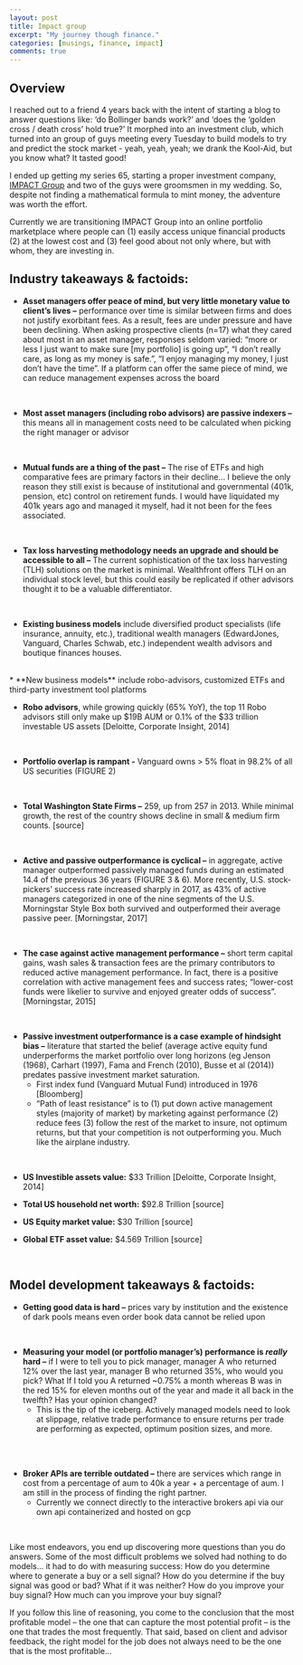 ```yaml
---
layout: post
title: Impact group
excerpt: "My journey though finance."
categories: [musings, finance, impact]
comments: true
---
```

## Overview
I reached out to a friend 4 years back with the intent of starting a blog to answer questions like: ‘do Bollinger bands work?’ and ‘does the ‘golden cross / death cross’ hold true?’ It morphed into an investment club, which turned into an group of guys meeting every Tuesday to build models to try and predict the stock market - yeah, yeah, yeah; we drank the Kool-Aid, but you know what? It tasted good! 

I ended up getting my series 65, starting a proper investment company, [IMPACT Group](www.impctgrp.com) and two of the guys were groomsmen in my wedding. So, despite not finding a mathematical formula to mint money, the adventure was worth the effort.

Currently we are transitioning IMPACT Group into an online portfolio marketplace where people can (1) easily access unique financial products (2) at the lowest cost and (3) feel good about not only where, but with whom, they are investing in. 
## Industry takeaways & factoids:

* **Asset managers offer peace of mind, but very little monetary value to client’s lives –** performance over time is similar between firms and does not justify exorbitant fees. As a result, fees are under pressure and have been declining. When asking prospective clients (n=17) what they cared about most in an asset manager, responses seldom varied: “more or less I just want to make sure [my portfolio] is going up”, “I don’t really care, as long as my money is safe.”, “I enjoy managing my money, I just don’t have the time”. If a platform can offer the same piece of mind, we can reduce management expenses across the board
<br>

* **Most asset managers (including robo advisors) are passive indexers –** this means all in management costs need to be calculated when picking the right manager or advisor 
<br>

* **Mutual funds are a thing of the past –** The  rise of ETFs and high comparative fees are primary factors in their decline… I believe the only reason they still exist is because of institutional and governmental (401k, pension, etc) control on retirement funds. I would have liquidated my 401k years ago and managed it myself, had it not been for the fees associated. 
<br>

* **Tax loss harvesting methodology needs an upgrade and should be accessible to all –** The current sophistication of the tax loss harvesting (TLH) solutions on the market is minimal. Wealthfront offers TLH on an individual stock level, but this could easily be replicated if other advisors thought it to be a valuable differentiator. 
<br>

* **Existing business models** include diversified product specialists (life insurance, annuity, etc.), traditional wealth managers (EdwardJones, Vanguard, Charles Schwab, etc.) independent wealth advisors and boutique finances houses.
<br>
*	**New business models** include robo-advisors, customized ETFs and third-party investment tool platforms
<br>  

*	**Robo advisors**, while growing quickly (65% YoY), the top 11 Robo advisors still only make up $19B AUM or 0.1% of the $33 trillion investable US assets [Deloitte, Corporate Insight, 2014]
<br>

* **Portfolio overlap is rampant -** Vanguard owns > 5% float in 98.2% of all US securities (FIGURE 2) 
<br>

* **Total Washington State Firms –** 259, up from 257 in 2013. While minimal growth, the rest of the country shows decline in small & medium firm counts. [source]
<br>

* **Active and passive outperformance is cyclical –** in aggregate, active manager outperformed passively managed funds during an estimated 14.4 of the previous 36 years (FIGURE 3 & 6). More recently, U.S. stock-pickers’ success rate increased sharply in 2017, as 43% of active managers categorized in one of the nine segments of the U.S. Morningstar Style Box both survived and outperformed their average passive peer. [Morningstar, 2017]
<br>

* **The case against active management performance –** short term capital gains, wash sales & transaction fees are the primary contributors to reduced active management performance. In fact, there is a positive correlation with active management fees and success rates; “lower-cost funds were likelier to survive and enjoyed greater odds of success”. [Morningstar, 2015]
<br>

* **Passive investment outperformance is a case example of hindsight bias –** literature that started the belief (average active equity fund underperforms the market portfolio over long horizons (eg Jenson (1968), Carhart (1997), Fama and French (2010), Busse et al (2014)) predates passive investment market saturation. 
  * First index fund (Vanguard Mutual Fund) introduced in 1976 [Bloomberg]
  * “Path of least resistance” is to (1) put down active management styles (majority of market) by marketing against performance (2) reduce fees (3) follow the rest of the market to insure, not optimum returns, but that your competition is not outperforming you. Much like the airplane industry. 
<br>

* **US Investible assets value:** $33 Trillion [Deloitte, Corporate Insight, 2014]

* **Total US household net worth:** $92.8 Trillion [source]

* **US Equity market value:** $30 Trillion [source]

* **Global ETF asset value:** $4.569 Trillion [source]
<br>

## Model development takeaways & factoids:
* **Getting good data is hard –** prices vary by institution and the existence of dark pools means even order book data cannot be relied upon
<br>

* **Measuring your model (or portfolio manager’s) performance is _really_ hard –** if I were to tell you to pick manager, manager A who returned 12% over the last year, manager B who returned 35%, who would you pick? What If I told you A returned ~0.75% a month whereas B was in the red 15%  for eleven months out of the year and made it all back in the twelfth? Has your opinion changed? 
  * This is the tip of the iceberg. Actively managed models need to look at slippage, relative trade performance to ensure returns per trade are performing as expected, optimum position sizes, and more.
<br>
<br>

* **Broker APIs are terrible outdated –** there are services which range in cost from a percentage of aum to 40k a year + a percentage of aum. I am still in the process of finding the right partner. 
  * Currently we connect directly to the interactive brokers api via our own api containerized and hosted on gcp 
<br>

Like most endeavors, you end up discovering more questions than you do answers. Some of the most difficult problems we solved had nothing to do models… it had to do with measuring success: How do you determine where to generate a buy or a sell signal? How do you determine if the buy signal was good or bad? What if it was neither? How do you improve your buy signal? How much can you improve your buy signal? 
<br>

If you follow this line of reasoning, you come to the conclusion that the most profitable model – the one that can capture the most potential profit – is the one that trades the most frequently. That said, based on client and advisor feedback, the right model for the job does not always need to be the one that is the most profitable… 

